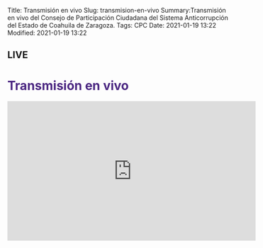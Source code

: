 Title: Transmisión en vivo
Slug: transmision-en-vivo
Summary:Transmisión en vivo del Consejo de Participación Ciudadana del Sistema Anticorrupción del Estado de Coahuila de Zaragoza.
Tags: CPC
Date: 2021-01-19 13:22
Modified: 2021-01-19 13:22

## LIVE


 <div id="que-es" class="contenedor-horizontal que-es-el-sea clearfix">
        <div class="que-es">
            <h1 style="color: #4c2882;">Transmisión en vivo</h1>
            <p></p>
            <div class="embed-responsive embed-responsive-16by9">
                <iframe width="560" height="315" src="https://www.youtube.com/embed/live_stream?channel=UCFkS9rrWcnKCOFkaUydx4Qg" frameborder="0" allow="accelerometer; autoplay; encrypted-media; gyroscope; picture-in-picture" allowfullscreen></iframe>
            </div>
        </div>
    </div>